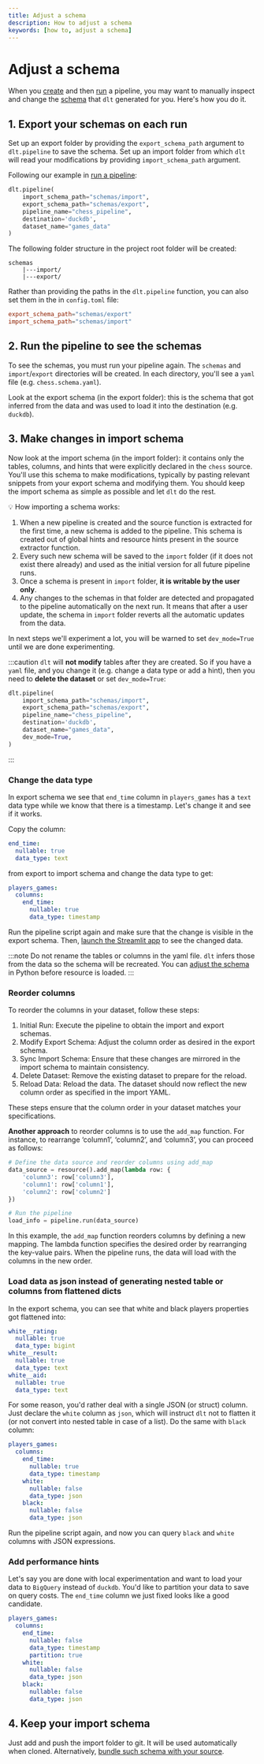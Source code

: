 ```yaml
---
title: Adjust a schema
description: How to adjust a schema
keywords: [how to, adjust a schema]
---
```


# Adjust a schema

When you [create](create-a-pipeline.md) and then [run](run-a-pipeline.md) a pipeline, you may want
to manually inspect and change the [schema](../general-usage/schema.md) that `dlt` generated for
you. Here's how you do it.

## 1. Export your schemas on each run

Set up an export folder by providing the `export_schema_path` argument to `dlt.pipeline` to save the
schema. Set up an import folder from which `dlt` will read your modifications by providing
`import_schema_path` argument.

Following our example in [run a pipeline](run-a-pipeline.md):

```py
dlt.pipeline(
    import_schema_path="schemas/import",
    export_schema_path="schemas/export",
    pipeline_name="chess_pipeline",
    destination='duckdb',
    dataset_name="games_data"
)
```

The following folder structure in the project root folder will be created:

```text
schemas
    |---import/
    |---export/
```

Rather than providing the paths in the `dlt.pipeline` function, you can also set them
in the in `config.toml` file:

```toml
export_schema_path="schemas/export"
import_schema_path="schemas/import"
```

## 2. Run the pipeline to see the schemas

To see the schemas, you must run your pipeline again. The `schemas` and `import`/`export`
directories will be created. In each directory, you'll see a `yaml` file (e.g. `chess.schema.yaml`).

Look at the export schema (in the export folder): this is the schema that got inferred from the data
and was used to load it into the destination (e.g. `duckdb`).

## 3. Make changes in import schema

Now look at the import schema (in the import folder): it contains only the tables, columns, and
hints that were explicitly declared in the `chess` source. You'll use this schema to make
modifications, typically by pasting relevant snippets from your export schema and modifying them.
You should keep the import schema as simple as possible and let `dlt` do the rest.

💡 How importing a schema works:

1. When a new pipeline is created and the source function is extracted for the first time, a new
   schema is added to the pipeline. This schema is created out of global hints and resource hints
   present in the source extractor function.
1. Every such new schema will be saved to the `import` folder (if it does not exist there already)
   and used as the initial version for all future pipeline runs.
1. Once a schema is present in `import` folder, **it is writable by the user only**.
1. Any changes to the schemas in that folder are detected and propagated to the pipeline
   automatically on the next run. It means that after a user update, the schema in `import`
   folder reverts all the automatic updates from the data.

In next steps we'll experiment a lot, you will be warned to set `dev_mode=True` until we are done experimenting.

:::caution
`dlt` will **not modify** tables after they are created.
So if you have a `yaml` file, and you change it (e.g. change a data type or add a hint),
then you need to **delete the dataset**
or set `dev_mode=True`:
```py
dlt.pipeline(
    import_schema_path="schemas/import",
    export_schema_path="schemas/export",
    pipeline_name="chess_pipeline",
    destination='duckdb',
    dataset_name="games_data",
    dev_mode=True,
)
```
:::

### Change the data type

In export schema we see that `end_time` column in `players_games` has a `text` data type while we
know that there is a timestamp. Let's change it and see if it works.

Copy the column:

```yaml
end_time:
  nullable: true
  data_type: text
```

from export to import schema and change the data type to get:

```yaml
players_games:
  columns:
    end_time:
      nullable: true
      data_type: timestamp
```

Run the pipeline script again and make sure that the change is visible in the export schema. Then,
[launch the Streamlit app](../dlt-ecosystem/visualizations/exploring-the-data.md) to see the changed data.

:::note
Do not rename the tables or columns in the yaml file. `dlt` infers those from the data so the schema will be recreated.
You can [adjust the schema](../general-usage/resource.md#adjust-schema) in Python before resource is loaded.
:::

### Reorder columns
To reorder the columns in your dataset, follow these steps:

1.	Initial Run: Execute the pipeline to obtain the import and export schemas.
1.	Modify Export Schema: Adjust the column order as desired in the export schema.
1.	Sync Import Schema: Ensure that these changes are mirrored in the import schema to maintain consistency.
1.	Delete Dataset: Remove the existing dataset to prepare for the reload.
1.	Reload Data: Reload the data. The dataset should now reflect the new column order as specified in the import YAML.

These steps ensure that the column order in your dataset matches your specifications.

**Another approach** to reorder columns is to use the `add_map` function. For instance, to rearrange ‘column1’, ‘column2’, and ‘column3’, you can proceed as follows:

```py
# Define the data source and reorder columns using add_map
data_source = resource().add_map(lambda row: {
    'column3': row['column3'],
    'column1': row['column1'],
    'column2': row['column2']
})

# Run the pipeline
load_info = pipeline.run(data_source)
```

In this example, the `add_map` function reorders columns by defining a new mapping. The lambda function specifies the desired order by rearranging the key-value pairs. When the pipeline runs, the data will load with the columns in the new order.

### Load data as json instead of generating nested table or columns from flattened dicts

In the export schema, you can see that white and black players properties got flattened into:

```yaml
white__rating:
  nullable: true
  data_type: bigint
white__result:
  nullable: true
  data_type: text
white__aid:
  nullable: true
  data_type: text
```

For some reason, you'd rather deal with a single JSON (or struct) column. Just declare the `white`
column as `json`, which will instruct `dlt` not to flatten it (or not convert into nested table in
case of a list). Do the same with `black` column:

```yaml
players_games:
  columns:
    end_time:
      nullable: true
      data_type: timestamp
    white:
      nullable: false
      data_type: json
    black:
      nullable: false
      data_type: json
```

Run the pipeline script again, and now you can query `black` and `white` columns with JSON
expressions.

### Add performance hints

Let's say you are done with local experimentation and want to load your data to `BigQuery` instead
of `duckdb`. You'd like to partition your data to save on query costs. The `end_time` column we just
fixed looks like a good candidate.

```yaml
players_games:
  columns:
    end_time:
      nullable: false
      data_type: timestamp
      partition: true
    white:
      nullable: false
      data_type: json
    black:
      nullable: false
      data_type: json
```

## 4. Keep your import schema

Just add and push the import folder to git. It will be used automatically when cloned. Alternatively,
[bundle such schema with your source](../general-usage/schema.md#attaching-schemas-to-sources).
